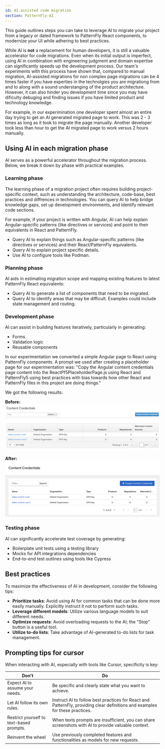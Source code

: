 ```yaml
---
id: AI-assisted code migration
section: PatternFly-AI
---
```


This guide outlines steps you can take to leverage AI to migrate your project from a legacy or dated framework to PatternFly React components, to modernize your UI while adhering to best practices. 

While AI is **not** a replacement for human developers, it is still a valuable accelerator for code migrations. Even when its initial output is imperfect, using AI in combination with engineering judgment and domain expertise can significantly speeds up the development process. Our team's experiments with this process have shown that, compared to manual migration, AI-assisted migrations for non complex page migrations can be 4 times faster if you have experties in the technolgies you are migrationg from and to along with a sound understanging of the product architecture. However, it can also hinder you development time since you may have dificulty debuging and finding issues if you have limited product and technology knowledge. 

For example, in our experimination one developer spent almost an entire day trying to get an AI generated migrated page to work. This was 2 - 3 times as long as it took to migrate the page manually. Another developer took less than hour to get the AI migrated page to work versus 2 hours manually.

## Using AI in each migration phase

AI serves as a powerful accelerator throughout the migration process. Below, we break it down by phase with practical examples.

### Learning phase

The learning phase of a migration project often requires building project-specific context, such as understanding the architecture, code-base, best practices and diffrences in technologies. You can query AI to help bridge knowledge gaps, set up development environments, and identify relevant code sections.

For example, if your project is written with Angular, AI can help explain Angular-specific patterns (like directives or services) and point to their equivalents in React and PatternFly.

- Query AI to explain things such as Angular-specific patterns (like directives or services) and their React/PatternFly equivalents.
- Query AI to explain project specific details.
- Use AI to configure tools like Podman.

### Planning phase

AI aids in estimating migration scope and mapping existing features to latest PatternFly React equivalents:

- Query AI to generate a list of components that need to be migrated.
- Query AI to identify areas that may be difficult. Examples could include state management and routing.

### Development phase

AI can assist in building features iteratively, particularly in generating:

- Forms
- Validation logic
- Reusable components

In our experimentation we converted a simple Angular page to React using PatternFly components. A prompt we used after creating a placeholder page for our experimentation was: "Copy the Angular content credentials page content into the ReactPf5PlaceholderPage.js using React and PatternFly5 using best practices with bias towards how other React and PatternFly files in this project are doing things."

We got the following results:

**Before:**
![Before migration - Angular Content Credentials page](./img/content-credentials-before.png)

**After:**
![After migration - React PatternFly Content Credentials page](./img/content-credentials-after.png)

### Testing phase

AI can significantly accelerate test coverage by generating:

- Boilerplate unit tests using a testing library
- Mocks for API integrations dependencies
- End-to-end test outlines using tools like Cypress

## Best practices

To maximize the effectiveness of AI in development, consider the following tips:

- **Prioritize tasks**: Avoid using AI for common tasks that can be done more easily manually. Explicitly instruct it not to perform such tasks.
- **Leverage different models**: Utilize various language models to suit different needs.
- **Optimize requests**: Avoid overloading requests to the AI; the "Stop" button is a useful tool.
- **Utilize to-do lists**: Take advantage of AI-generated to-do lists for task management.

## Prompting tips for cursor

When interacting with AI, especially with tools like Cursor, specificity is key:

| **Don't** | **Do** |
| --- | --- |
| Expect AI to assume your needs. | Be specific and clearly state what you want to achieve. |
| Let AI follow its own rules. | Instruct AI to follow best practices for React and PatternFly, providing clear definitions and examples for these practices. |
| Restrict yourself to text-based prompts. | When texts prompts are insufficient, you can share screenshots with AI to provide valuable context. |
| Reinvent the wheel|  Use previously completed features and functionalities as models for new requests. |
